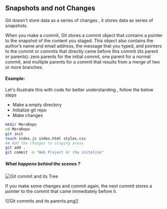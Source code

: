 
## Snapshots and not Changes 

Git doesn't store data as a series of changes , it stores data as series of snapshots.

When you make a commit, Git stores a commit object that contains a pointer to the snapshot of the content you staged. This object also contains the author’s name and email address, the message that you typed, and pointers to the commit or commits that directly came before this commit (its parent or parents): zero parents for the initial commit, one parent for a normal commit, and multiple parents for a commit that results from a merge of two or more branches.

#### Example:
Let's illustrate this with code for better understanding , follow the below steps
-  Make a empty directory 
-  Initialize git repo
-  Make  changes

```bash
mkdir MeraRepo
cd MeraRepo
git init 
touch index.js index.html styles.css
## Add the changes to staging areas 
git add . 
git commit -m "Web Project kr rha initalize"
```

##### What happens behind the scenes ? 

![Git commit and its Tree](gittreeandimage.png)

If you make some changes and commit again, the next commit stores a pointer to the commit that came immediately before it.

![[Git commits and its parents.png]]

